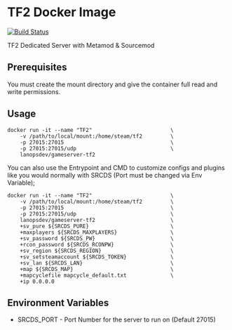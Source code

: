 # TF2 Docker Image
[![Build Status](http://drone.th0rn0.co.uk/api/badges/LanOps/gameserver-tf2/status.svg)](http://drone.th0rn0.co.uk/LanOps/gameserver-tf2)

TF2 Dedicated Server with Metamod & Sourcemod

## Prerequisites

You must create the mount directory and give the container full read and write permissions.

## Usage

```
docker run -it --name "TF2"                         \
    -v /path/to/local/mount:/home/steam/tf2         \
    -p 27015:27015                                  \
    -p 27015:27015/udp                              \
    lanopsdev/gameserver-tf2
```

You can also use the Entrypoint and CMD to customize configs and plugins like you would normally with SRCDS (Port must be changed via Env Variable);

```
docker run -it --name "TF2"                         \
    -v /path/to/local/mount:/home/steam/tf2         \
    -p 27015:27015                                  \
    -p 27015:27015/udp                              \
    lanopsdev/gameserver-tf2                        \
    +sv_pure ${SRCDS_PURE}                          \
    +maxplayers ${SRCDS_MAXPLAYERS}                 \
    +sv_password ${SRCDS_PW}                        \
    +rcon_password ${SRCDS_RCONPW}                  \
    +sv_region ${SRCDS_REGION}                      \
    +sv_setsteamaccount ${SRCDS_TOKEN}              \
    +sv_lan ${SRCDS_LAN}                            \
    +map ${SRCDS_MAP}                               \
    +mapcyclefile mapcycle_default.txt              \
    +ip 0.0.0.0
```

## Environment Variables

* SRCDS_PORT - Port Number for the server to run on (Default 27015)
